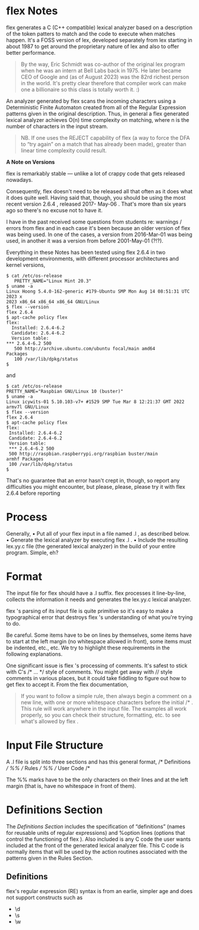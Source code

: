 # flex Notes

flex generates a C (C++ compatible) lexical analyzer based on a description of the token patters to match and the code to execute when matches happen. It's a FOSS version of lex, developed separately from lex starting in about 1987 to get around the proprietary nature of lex and also to offer better performance.
> By the way, Eric Schmidt was co-author of the original lex program when he was an intern at Bell Labs back in 1975. He later became CEO of Google and (as of August 2023) was the 82rd richest person in the world. It's pretty clear therefore that compiler work can make one a billionaire so this class is totally worth it. :)

An analyzer generated by flex scans the incoming characters using a Deterministic Finite Automaton created from all of the Regular Expression patterns given in the original description. Thus, in general a flex generated lexical analyzer achieves O(n) time complexity on matching, where n is the number of characters in the input stream.
> NB. If one uses the REJECT capability of flex (a way to force the DFA to “try again” on a match that has already been made), greater than linear time complexity could result.

**A Note on Versions**

flex is remarkably stable — unlike a lot of crappy code that gets released nowadays.

Consequently, flex doesn't need to be released all that often as it does what it does quite well. Having said that, though, you should be using the most recent version 2.6.4 , released 2017- May-06 . That's more than six years ago so there's no excuse not to have it.

I have in the past received some questions from students re: warnings / errors from flex and in each case it's been because an older version of flex was being used. In one of the cases, a version from 2016-Mar-01 was being used, in another it was a version from before 2001-May-01 (?!?).

Everything in these Notes has been tested using flex 2.6.4 in two development environments, with different processor architectures and kernel versions,

```
$ cat /etc/os-release
   PRETTY_NAME="Linux Mint 20.3"
$ uname -a
Linux Hoong 5.4.0-162-generic #179-Ubuntu SMP Mon Aug 14 08:51:31 UTC 2023 x
2023 x86_64 x86_64 x86_64 GNU/Linux
$ flex --version
flex 2.6.4
$ apt-cache policy flex
flex:
  Installed: 2.6.4-6.2
  Candidate: 2.6.4-6.2
  Version table:
*** 2.6.4-6.2 500
   500 http://archive.ubuntu.com/ubuntu focal/main amd64
Packages
   100 /var/lib/dpkg/status
$
```
and

```
$ cat /etc/os-release
PRETTY_NAME="Raspbian GNU/Linux 10 (buster)"
$ uname -a
Linux icywits-01 5.10.103-v7+ #1529 SMP Tue Mar 8 12:21:37 GMT 2022
armv7l GNU/Linux
$ flex --version
flex 2.6.4
$ apt-cache policy flex
flex:
 Installed: 2.6.4-6.2
 Candidate: 2.6.4-6.2
 Version table:
 *** 2.6.4-6.2 500
 500 http://raspbian.raspberrypi.org/raspbian buster/main
armhf Packages
 100 /var/lib/dpkg/status
$
```
That's no guarantee that an error hasn't crept in, though, so report any difficulties you might
encounter, but please, please, please try it with flex 2.6.4 before reporting

# Process

Generally,
• Put all of your flex input in a file named <whatever>.l , as described below.
• Generate the lexical analyzer by executing flex <whatever>.l .
• Include the resulting lex.yy.c file (the generated lexical analyzer) in the build of your entire
program.
Simple, eh?

# Format
The input file for flex should have a .l suffix. flex processes it line-by-line, collects the
information it needs and generates the lex.yy.c lexical analyzer.

flex 's parsing of its input file is quite primitive so it's easy to make a typographical error that
destroys flex 's understanding of what you're trying to do.

Be careful.
Some items have to be on lines by themselves, some items have to start at the left margin (no
whitespace allowed in front), some items must be indented, etc., etc. We try to highlight these
requirements in the following explanations.

One significant issue is flex 's processing of comments. It's safest to stick with C's /* ... */
style of comments. You might get away with // style comments in various places, but it could take
fiddling to figure out how to get flex to accept it. From the flex documentation,
> If you want to follow a simple rule, then always begin a comment on a new line, with
one or more whitespace characters before the initial /* . This rule will work anywhere
in the input file.
The examples all work properly, so you can check their structure, formatting, etc. to see what's
allowed by flex .

# Input File Structure
A .l file is split into three sections and has this general format,
/* Definitions */
%%
/* Rules */
%%
/* User Code /*

The %% marks have to be the only characters on their lines and at the left margin (that is, have no
whitespace in front of them).

# Definitions Section

The *Definitions Section* includes the specification of “definitions” (names for reusable units of regular
expressions) and %option lines (options that control the functioning of flex ). Also included is
any C code the user wants included at the front of the generated lexical analyzer file. This C code is
normally items that will be used by the action routines associated with the patterns given in the Rules
Section.

## Definitions  
flex's regular expression (RE) syntax is from an earlie, simpler age and does not support constructs such as 
* \d
* \s
* \w

